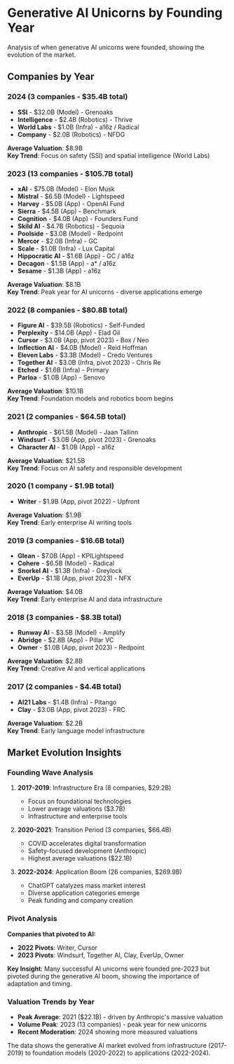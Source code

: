 # Generative AI Unicorns by Founding Year

Analysis of when generative AI unicorns were founded, showing the evolution of the market.

## Companies by Year

### 2024 (3 companies - $35.4B total)
- **SSI** - $32.0B (Model) - Grenoaks
- **Intelligence** - $2.4B (Robotics) - Thrive  
- **World Labs** - $1.0B (Infra) - a16z / Radical
- **Company** - $2.0B (Robotics) - NFDG

**Average Valuation**: $8.9B  
**Key Trend**: Focus on safety (SSI) and spatial intelligence (World Labs)

### 2023 (13 companies - $105.7B total)
- **xAI** - $75.0B (Model) - Elon Musk
- **Mistral** - $6.5B (Model) - Lightspeed
- **Harvey** - $5.0B (App) - OpenAI Fund
- **Sierra** - $4.5B (App) - Benchmark
- **Cognition** - $4.0B (App) - Founders Fund
- **Skild AI** - $4.7B (Robotics) - Sequoia
- **Poolside** - $3.0B (Model) - Redpoint
- **Mercor** - $2.0B (Infra) - GC
- **Scale** - $1.0B (Infra) - Lux Capital
- **Hippocratic AI** - $1.6B (App) - GC / a16z
- **Decagon** - $1.5B (App) - a* / a16z
- **Sesame** - $1.3B (App) - a16z

**Average Valuation**: $8.1B  
**Key Trend**: Peak year for AI unicorns - diverse applications emerge

### 2022 (8 companies - $80.8B total)
- **Figure AI** - $39.5B (Robotics) - Self-Funded
- **Perplexity** - $14.0B (App) - Elad Gil
- **Cursor** - $3.0B (App, pivot 2023) - Box / Neo
- **Inflection AI** - $4.0B (Model) - Reid Hoffman
- **Eleven Labs** - $3.3B (Model) - Credo Ventures
- **Together AI** - $3.0B (Infra, pivot 2023) - Chris Re
- **Etched** - $1.6B (Infra) - Primary
- **Parloa** - $1.0B (App) - Senovo

**Average Valuation**: $10.1B  
**Key Trend**: Foundation models and robotics boom begins

### 2021 (2 companies - $64.5B total)
- **Anthropic** - $61.5B (Model) - Jaan Tallinn
- **Windsurf** - $3.0B (App, pivot 2023) - Grenoaks
- **Character AI** - $1.0B (App) - a16z

**Average Valuation**: $21.5B  
**Key Trend**: Focus on AI safety and responsible development

### 2020 (1 company - $1.9B total)
- **Writer** - $1.9B (App, pivot 2022) - Upfront

**Average Valuation**: $1.9B  
**Key Trend**: Early enterprise AI writing tools

### 2019 (3 companies - $16.6B total)
- **Glean** - $7.0B (App) - KPILightspeed
- **Cohere** - $6.5B (Model) - Radical
- **Snorkel AI** - $1.3B (Infra) - Greylock
- **EverUp** - $1.1B (App, pivot 2023) - NFX

**Average Valuation**: $4.0B  
**Key Trend**: Early enterprise AI and data infrastructure

### 2018 (3 companies - $8.3B total)
- **Runway AI** - $3.5B (Model) - Amplify
- **Abridge** - $2.8B (App) - Pillar VC  
- **Owner** - $1.0B (App, pivot 2023) - Redpoint

**Average Valuation**: $2.8B  
**Key Trend**: Creative AI and vertical applications

### 2017 (2 companies - $4.4B total)
- **AI21 Labs** - $1.4B (Infra) - Pitango
- **Clay** - $3.0B (App, pivot 2023) - FRC

**Average Valuation**: $2.2B  
**Key Trend**: Early language model infrastructure

## Market Evolution Insights

### Founding Wave Analysis
1. **2017-2019**: Infrastructure Era (8 companies, $29.2B)
   - Focus on foundational technologies
   - Lower average valuations ($3.7B)
   - Infrastructure and enterprise tools

2. **2020-2021**: Transition Period (3 companies, $66.4B) 
   - COVID accelerates digital transformation
   - Safety-focused development (Anthropic)
   - Highest average valuations ($22.1B)

3. **2022-2024**: Application Boom (26 companies, $269.9B)
   - ChatGPT catalyzes mass market interest
   - Diverse application categories emerge
   - Peak funding and company creation

### Pivot Analysis
**Companies that pivoted to AI:**
- **2022 Pivots**: Writer, Cursor  
- **2023 Pivots**: Windsurf, Together AI, Clay, EverUp, Owner

**Key Insight**: Many successful AI unicorns were founded pre-2023 but pivoted during the generative AI boom, showing the importance of adaptation and timing.

### Valuation Trends by Year
- **Peak Average**: 2021 ($22.1B) - driven by Anthropic's massive valuation
- **Volume Peak**: 2023 (13 companies) - peak year for new unicorns  
- **Recent Moderation**: 2024 showing more measured valuations

The data shows the generative AI market evolved from infrastructure (2017-2019) to foundation models (2020-2022) to applications (2022-2024). 
